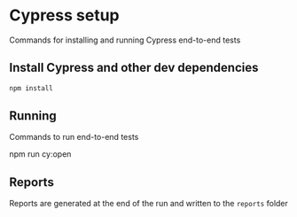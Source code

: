# Cypress setup

Commands for installing and running Cypress end-to-end tests

## Install Cypress and other dev dependencies

```sh
npm install
```

## Running

Commands to run end-to-end tests

npm run cy:open

## Reports

Reports are generated at the end of the run and written to the `reports` folder
